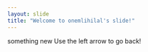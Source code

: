 ```yaml
---
layout: slide
title: "Welcome to onemlihilal's slide!"
---
```

something new
Use the left arrow to go back!